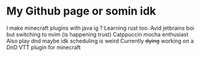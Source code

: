 # My Github page or somin idk

I make minecraft plugins with java ig ? Learning rust too.
Avid jetbrains boi but switching to nvim (is happening trust)
Catppuccin mocha enthusiast 
Also play dnd maybe idk scheduling is weird
Currently ~~dying~~ working on a DnD VTT plugin for minecraft 
<!--
Here are some ideas to get you started:

- 🔭 I’m currently working on ...
- 🌱 I’m currently learning ...
- 👯 I’m looking to collaborate on ...
- 🤔 I’m looking for help with ...
- 💬 Ask me about ...
- 📫 How to reach me: ...
- 😄 Pronouns: ...
- ⚡ Fun fact: ...
-->
